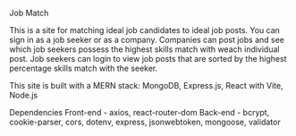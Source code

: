 Job Match

This is a site for matching ideal job candidates to ideal job posts. You can sign in as a job seeker or as a company. Companies can post jobs and see which job seekers possess the highest skills match with weach individual post. Job seekers can login to view job posts that are sorted by the highest percentage skills match with the seeker.

This site is built with a MERN stack:
MongoDB, Express.js, React with Vite, Node.js

Dependencies
Front-end - axios, react-router-dom
Back-end - bcrypt, cookie-parser, cors, dotenv, express, jsonwebtoken, mongoose, validator
